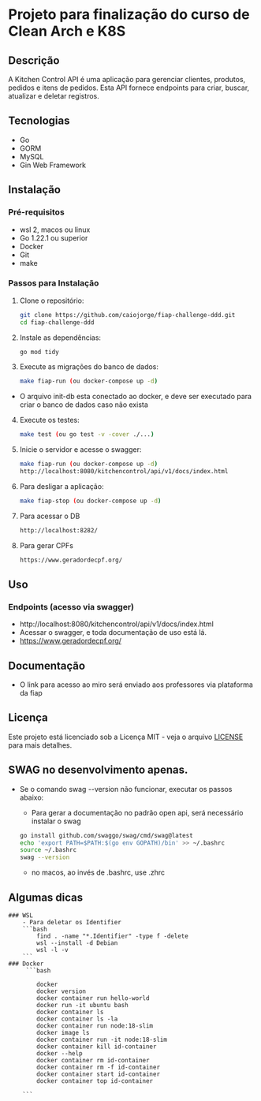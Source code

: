 # Projeto para finalização do curso de Clean Arch e K8S

## Descrição

A Kitchen Control API é uma aplicação para gerenciar clientes, produtos, pedidos e itens de pedidos. Esta API fornece endpoints para criar, buscar, atualizar e deletar registros.

## Tecnologias

- Go
- GORM
- MySQL
- Gin Web Framework

## Instalação

### Pré-requisitos

- wsl 2, macos ou linux
- Go 1.22.1 ou superior
- Docker
- Git
- make

### Passos para Instalação

1. Clone o repositório:
    ```bash
    git clone https://github.com/caiojorge/fiap-challenge-ddd.git
    cd fiap-challenge-ddd
    ```

2. Instale as dependências:
    ```bash
    go mod tidy
    ```

3. Execute as migrações do banco de dados:
    ```bash
    make fiap-run (ou docker-compose up -d)
    
    ```
- O arquivo init-db esta conectado ao docker, e deve ser executado para criar o banco de dados caso não exista

4. Execute os testes:
    ```bash
    make test (ou go test -v -cover ./...)
    ```

5. Inicie o servidor e acesse o swagger:
    ```bash
    make fiap-run (ou docker-compose up -d)
    http://localhost:8080/kitchencontrol/api/v1/docs/index.html

    ```
6. Para desligar a aplicação:
    ```bash
    make fiap-stop (ou docker-compose up -d)
    ``` 
7. Para acessar o DB
    ```bash
    http://localhost:8282/
    ```
8. Para gerar CPFs
    ```bash
    https://www.geradordecpf.org/
    ```

## Uso

### Endpoints (acesso via swagger)

- http://localhost:8080/kitchencontrol/api/v1/docs/index.html
- Acessar o swagger, e toda documentação de uso está lá.
- https://www.geradordecpf.org/


## Documentação
- O link para acesso ao miro será enviado aos professores via plataforma da fiap

## Licença
Este projeto está licenciado sob a Licença MIT - veja o arquivo [LICENSE](LICENSE) para mais detalhes.

## SWAG no desenvolvimento apenas.
- Se o comando swag --version não funcionar, executar os passos abaixo:
    - Para gerar a documentação no padrão open api, será necessário instalar o swag

    ```bash
    go install github.com/swaggo/swag/cmd/swag@latest
    echo 'export PATH=$PATH:$(go env GOPATH)/bin' >> ~/.bashrc
    source ~/.bashrc
    swag --version
    ```
    - no macos, ao invés de .bashrc, use .zhrc

## Algumas dicas
    ### WSL
        - Para deletar os Identifier 
        ```bash
            find . -name "*.Identifier" -type f -delete 
            wsl --install -d Debian 
            wsl -l -v
        ```
    ### Docker
         ```bash
 
            docker
            docker version
            docker container run hello-world
            docker run -it ubuntu bash
            docker container ls
            docker container ls -la
            docker container run node:18-slim
            docker image ls
            docker container run -it node:18-slim
            docker container kill id-container
            docker --help
            docker container rm id-container
            docker container rm -f id-container
            docker container start id-container
            docker container top id-container

        ```